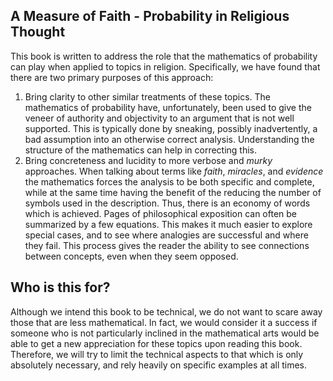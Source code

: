## A Measure of Faith - Probability in Religious Thought

This book is written to address the role that the mathematics of probability can play when applied to topics in religion.  Specifically, we have found that there are two primary purposes of this approach:

1. Bring clarity to other similar treatments of these topics.  The mathematics of probability have, unfortunately, been used to give the veneer of authority and objectivity to an argument that is not well supported.  This is typically done by sneaking, possibly inadvertently, a bad assumption into an otherwise correct analysis.  Understanding the structure of the mathematics can help in correcting this.
2. Bring concreteness and lucidity to more verbose and *murky* approaches.  When talking about terms like *faith*, *miracles*, and *evidence* the mathematics forces the analysis to be both specific and complete, while at the same time having the benefit of the reducing the number of symbols used in the description.  Thus, there is an economy of words which is achieved.  Pages of philosophical exposition can often be summarized by a few equations.  This makes it much easier to explore special cases, and to see where analogies are successful and where they fail.  This process gives the reader the ability to see connections between concepts, even when they seem opposed.

## Who is this for?

Although we intend this book to be technical, we do not want to scare away those that are less mathematical.  In fact, we would consider it a success if someone who is not particularly inclined in the mathematical arts would be able to get a new appreciation for these topics upon reading this book.  Therefore, we will try to limit the technical aspects to that which is only absolutely necessary, and rely heavily on specific examples at all times.

